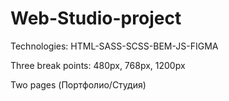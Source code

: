 # Web-Studio-project

Technologies: HTML-SASS-SCSS-BEM-JS-FIGMA

Three break points: 480px, 768px, 1200px    

Two pages (Портфолио/Студия)
